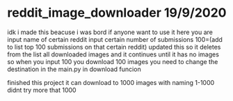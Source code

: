 # reddit_image_downloader 19/9/2020
idk i made this beacuse i was bord if anyone want to use it here you are
input name of certain reddit 
input certain number of submissions 100=(add to list top 100 submissions on that certain reddit) updated this so it deletes from the list all downloaded images and it continues until it has no images so when you input 100 you download 100 images
you need to change the destination in the main.py in download funcion 

finished this project it can download to 1000 images with naming 1-1000 didnt try more that 1000
